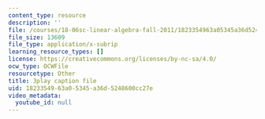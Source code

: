 ```yaml
---
content_type: resource
description: ''
file: /courses/18-06sc-linear-algebra-fall-2011/1823354963a05345a36d5248600cc27e_lpnY5QVjU5w.vtt
file_size: 13609
file_type: application/x-subrip
learning_resource_types: []
license: https://creativecommons.org/licenses/by-nc-sa/4.0/
ocw_type: OCWFile
resourcetype: Other
title: 3play caption file
uid: 18233549-63a0-5345-a36d-5248600cc27e
video_metadata:
  youtube_id: null
---
```

